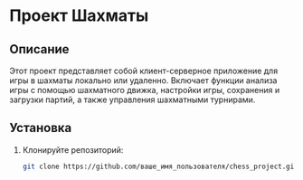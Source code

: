 # Проект Шахматы

## Описание
Этот проект представляет собой клиент-серверное приложение для игры в шахматы локально или удаленно. Включает функции анализа игры с помощью шахматного движка, настройки игры, сохранения и загрузки партий, а также управления шахматными турнирами.

## Установка
1. Клонируйте репозиторий:
   ```sh
   git clone https://github.com/ваше_имя_пользователя/chess_project.git

